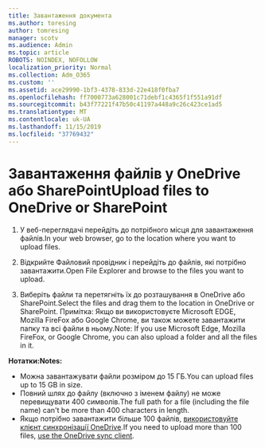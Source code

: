 ```yaml
---
title: Завантаження документа
ms.author: toresing
author: tomresing
manager: scotv
ms.audience: Admin
ms.topic: article
ROBOTS: NOINDEX, NOFOLLOW
localization_priority: Normal
ms.collection: Adm_O365
ms.custom: ''
ms.assetid: ace29990-1bf3-4378-833d-22e418f0fba7
ms.openlocfilehash: ff7000773a628001c71debf1c4365f1f551a91df
ms.sourcegitcommit: b43f77221f47b50c41197a448a9c26c423ce1ad5
ms.translationtype: MT
ms.contentlocale: uk-UA
ms.lasthandoff: 11/15/2019
ms.locfileid: "37769432"
---
```

# <a name="upload-files-to-onedrive-or-sharepoint"></a><span data-ttu-id="d4f5d-102">Завантаження файлів у OneDrive або SharePoint</span><span class="sxs-lookup"><span data-stu-id="d4f5d-102">Upload files to OneDrive or SharePoint</span></span>

1. <span data-ttu-id="d4f5d-103">У веб-переглядачі перейдіть до потрібного місця для завантаження файлів.</span><span class="sxs-lookup"><span data-stu-id="d4f5d-103">In your web browser, go to the location where you want to upload files.</span></span>
    
2. <span data-ttu-id="d4f5d-104">Відкрийте Файловий провідник і перейдіть до файлів, які потрібно завантажити.</span><span class="sxs-lookup"><span data-stu-id="d4f5d-104">Open File Explorer and browse to the files you want to upload.</span></span>
    
3. <span data-ttu-id="d4f5d-105">Виберіть файли та перетягніть їх до розташування в OneDrive або SharePoint.</span><span class="sxs-lookup"><span data-stu-id="d4f5d-105">Select the files and drag them to the location in OneDrive or SharePoint.</span></span> <span data-ttu-id="d4f5d-106">Примітка: Якщо ви використовуєте Microsoft EDGE, Mozilla FireFox або Google Chrome, ви також можете завантажити папку та всі файли в ньому.</span><span class="sxs-lookup"><span data-stu-id="d4f5d-106">Note: If you use Microsoft Edge, Mozilla FireFox, or Google Chrome, you can also upload a folder and all the files in it.</span></span>
    
<span data-ttu-id="d4f5d-107">**Нотатки:**</span><span class="sxs-lookup"><span data-stu-id="d4f5d-107">**Notes:**</span></span>

- <span data-ttu-id="d4f5d-108">Можна завантажувати файли розміром до 15 ГБ.</span><span class="sxs-lookup"><span data-stu-id="d4f5d-108">You can upload files up to 15 GB in size.</span></span> 
- <span data-ttu-id="d4f5d-109">Повний шлях до файлу (включно з іменем файлу) не може перевищувати 400 символів.</span><span class="sxs-lookup"><span data-stu-id="d4f5d-109">The full path for a file (including the file name) can't be more than 400 characters in length.</span></span> 
- <span data-ttu-id="d4f5d-110">Якщо потрібно завантажити більше 100 файлів, [використовуйте клієнт синхронізації OneDrive](https://go.microsoft.com/fwlink/?linkid=866427).</span><span class="sxs-lookup"><span data-stu-id="d4f5d-110">If you need to upload more than 100 files, [use the OneDrive sync client](https://go.microsoft.com/fwlink/?linkid=866427).</span></span> 
  

